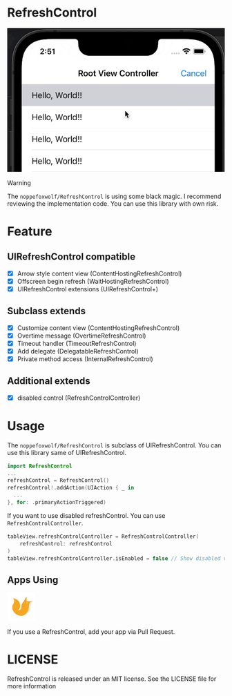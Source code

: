 # RefreshControl

![](https://github.com/noppefoxwolf/RefreshControl/blob/main/.github/example.gif)

> [!WARNING]
> The `noppefoxwolf/RefreshControl` is using some black magic.
> I recommend reviewing the implementation code.
> You can use this library with own risk.

# Feature

## UIRefreshControl compatible
- [x] Arrow style content view (ContentHostingRefreshControl)
- [x] Offscreen begin refresh (WaitHostingRefreshControl)
- [x] UIRefreshControl extensions (UIRefreshControl+)

## Subclass extends
- [x] Customize content view (ContentHostingRefreshControl)
- [x] Overtime message (OvertimeRefreshControl)
- [x] Timeout handler (TimeoutRefreshControl)
- [x] Add delegate (DelegatableRefreshControl)
- [x] Private method access (InternalRefreshControl)

## Additional extends
- [x] disabled control (RefreshControlController)

# Usage

The `noppefoxwolf/RefreshControl` is subclass of UIRefreshControl.
You can use this library same of UIRefreshControl.

```swift
import RefreshControl
...
refreshControl = RefreshControl()
refreshControl!.addAction(UIAction { _ in
  ...
}, for: .primaryActionTriggered)
```

If you want to use disabled refreshControl.
You can use `RefreshControlController`.

```swift
tableView.refreshControlController = RefreshControlController(
    refreshControl: refreshControl
)
tableView.refreshControlController.isEnabled = false // Show disabled view
``` 

## Apps Using

<p float="left">
    <a href="https://apps.apple.com/app/id1668645019"><img src="https://github.com/noppefoxwolf/MediaViewer/blob/main/.github/dawn.png" height="65"></a>
</p>

If you use a RefreshControl, add your app via Pull Request.

# LICENSE

RefreshControl is released under an MIT license. See the LICENSE file for more information
